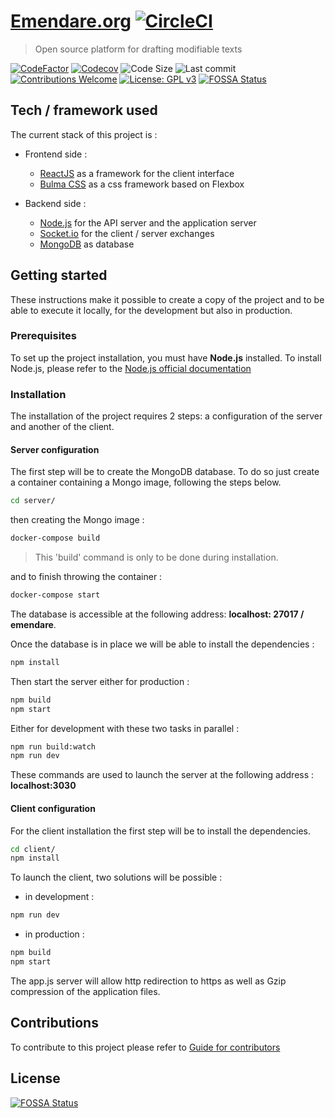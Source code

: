 # [Emendare.org](https://emendare.org/) [![CircleCI](https://circleci.com/gh/jimmyleray/Emendare.svg?style=svg)](https://circleci.com/gh/jimmyleray/Emendare)

> Open source platform for drafting modifiable texts

[![CodeFactor](https://www.codefactor.io/repository/github/jimmyleray/emendare/badge)](https://www.codefactor.io/repository/github/jimmyleray/emendare) [![Codecov](https://img.shields.io/codecov/c/github/jimmyleray/Emendare.svg?style=flat)](https://codecov.io/gh/JimmyLeray/Emendare) ![Code Size](https://img.shields.io/github/languages/code-size/jimmyleray/Emendare.svg?style=flat) ![Last commit](https://img.shields.io/github/last-commit/jimmyleray/Emendare.svg?style=flat) [![Contributions Welcome](https://img.shields.io/badge/contributions-welcome-brightgreen.svg?style=flat)](https://github.com/jimmyleray/Emendare/issues) [![License: GPL v3](https://img.shields.io/badge/License-GPL%20v3-blue.svg)](https://www.gnu.org/licenses/gpl-3.0) [![FOSSA Status](https://app.fossa.io/api/projects/git%2Bgithub.com%2Fjimmyleray%2FEmendare.svg?type=shield)](https://app.fossa.io/projects/git%2Bgithub.com%2Fjimmyleray%2FEmendare?ref=badge_shield)

## Tech / framework used

The current stack of this project is :

- Frontend side :

  - [ReactJS](https://reactjs.org/) as a framework for the client interface
  - [Bulma CSS](https://bulma.io/) as a css framework based on Flexbox

- Backend side :
  - [Node.js](https://nodejs.org/en/) for the API server and the application server
  - [Socket.io](https://socket.io/) for the client / server exchanges
  - [MongoDB](https://www.mongodb.com/en) as database

## Getting started

These instructions make it possible to create a copy of the project and to be able to execute it locally, for the development but also in production.

### Prerequisites

To set up the project installation, you must have **Node.js** installed.
To install Node.js, please refer to the [Node.js official documentation](https://nodejs.org/en/)

### Installation

The installation of the project requires 2 steps: a configuration of the server and another of the client.

#### Server configuration

The first step will be to create the MongoDB database. To do so just create a container containing a Mongo image, following the steps below.

```bash
cd server/
```

then creating the Mongo image :

```bash
docker-compose build
```

> This 'build' command is only to be done during installation.

and to finish throwing the container :

```bash
docker-compose start
```

The database is accessible at the following address: **localhost: 27017 / emendare**.

Once the database is in place we will be able to install the dependencies :

```bash
npm install
```

Then start the server either for production :

```bash
npm build
npm start
```

Either for development with these two tasks in parallel :

```bash
npm run build:watch
npm run dev
```

These commands are used to launch the server at the following address : **localhost:3030**

#### Client configuration

For the client installation the first step will be to install the dependencies.

```bash
cd client/
npm install
```

To launch the client, two solutions will be possible :

- in development :

```bash
npm run dev
```

- in production :

```bash
npm build
npm start
```

The app.js server will allow http redirection to https as well as Gzip compression of the application files.

## Contributions

To contribute to this project please refer to [Guide for contributors](https://github.com/jimmyleray/Emendare/blob/master/CONTRIBUTING.md)


## License
[![FOSSA Status](https://app.fossa.io/api/projects/git%2Bgithub.com%2Fjimmyleray%2FEmendare.svg?type=large)](https://app.fossa.io/projects/git%2Bgithub.com%2Fjimmyleray%2FEmendare?ref=badge_large)
